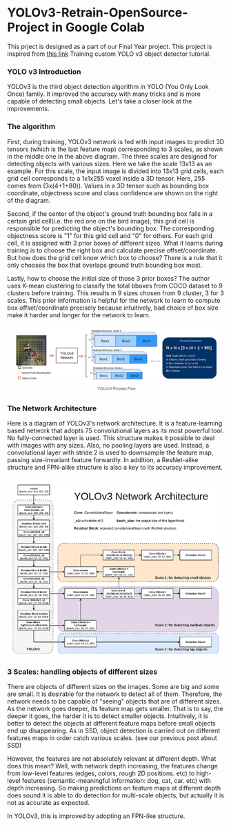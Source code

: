 # YOLOv3-Retrain-OpenSource-Project in Google Colab 

This prject is designed as a part of our Final Year project. This project is inspired from [this link](https://pylessons.com/YOLOv3-custom-training/) Training custom YOLO v3 object detector tutorial.

### YOLO v3 Introduction 

YOLOv3 is the third object detection algorithm in YOLO (You Only Look Once) family. It improved the accuracy with many tricks and is more capable of detecting small objects. Let's take a closer look at the improvements. 

### The algorithm

First, during training, YOLOv3 network is fed with input images to predict 3D tensors (which is the last feature map) corresponding to 3 scales, as shown in the middle one in the above diagram. The three scales are designed for detecting objects with various sizes. Here we take the scale 13x13 as an example. For this scale, the input image is divided into 13x13 grid cells, each grid cell corresponds to a 1x1x255 voxel inside a 3D tensor. Here, 255 comes from (3x(4+1+80)). Values in a 3D tensor such as bounding box coordinate, objectness score and class confidence are shown on the right of the diagram.

Second, if the center of the object's ground truth bounding box falls in a certain grid cell(i.e. the red one on the bird image),  this grid cell is responsible for predicting the object's bounding box. The corresponding objectness score is "1" for this grid cell and "0" for others. For each grid cell, it is assigned with 3 prior boxes of different sizes. What it learns during training is to choose the right box and calculate precise offset/coordinate. But how does the grid cell know which box to choose? There is a rule that it only chooses the box that overlaps ground truth bounding box most. 

Lastly, how to choose the initial size of those 3 prior boxes? The author uses K-mean clustering to classify the total bboxes from COCO dataset to 9 clusters before training. This results in 9 sizes chosen from 9 cluster, 3 for 3 scales. This prior information is helpful for the network to learn to compute box offset/coordinate precisely because intuitively, bad choice of box size make it harder and longer for the network to learn. 

![ ](/image.png)

### The Network Architecture

Here is a diagram of YOLOv3's network architecture. It is a feature-learning based network that adopts 75 convolutional layers as its most powerful tool. No fully-connected layer is used. This structure makes it possible to deal with images with any sizes. Also, no pooling layers are used. Instead, a convolutional layer with stride 2 is used to downsample the feature map, passing size-invariant feature forwardly.  In addition, a ResNet-alike structure and FPN-alike structure is also a key to its accuracy improvement. 


![ ](/image1.png)


### 3 Scales: handling objects of different sizes

There are objects of different sizes on the images. Some are big and some are small. It is desirable for the network to detect all of them. Therefore, the network needs to be capable of "seeing" objects that are of different sizes. As the network goes deeper, its feature map gets smaller. That is to say, the deeper it goes, the harder it is to detect smaller objects. Intuitively, it is better to detect the objects at different feature maps before small objects end up disappearing. As in SSD, object detection is carried out on different features maps in order catch various scales. (see our previous post about SSD) 

However, the features are not absolutely relevant  at different depth. What does this mean? Well, with network depth increasing, the features change from low-level features (edges, colors, rough 2D positions. etc) to high-level features (semantic-meaningful information: dog, cat, car. etc) with depth increasing. So making predictions on feature maps at different depth does sound it is able to do detection for multi-scale objects, but actually it is not as accurate as expected. 

In YOLOv3, this is improved by adopting an FPN-like structure. 

